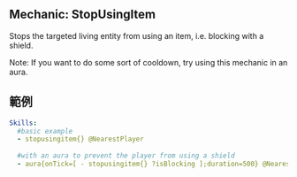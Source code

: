 Mechanic: StopUsingItem
--------------------------

Stops the targeted living entity from using an item, i.e. blocking with a shield.

Note: If you want to do some sort of cooldown, try using this mechanic in an aura.

範例
--------
```yaml
Skills:
  #basic example
  - stopusingitem{} @NearestPlayer
  
  #with an aura to prevent the player from using a shield
  - aura{onTick=[ - stopusingitem{} ?isBlocking ];duration=500} @NearestPlayer
```